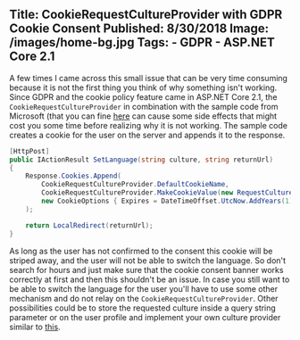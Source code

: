 Title: CookieRequestCultureProvider with GDPR Cookie Consent
Published: 8/30/2018
Image: /images/home-bg.jpg
Tags: 
    - GDPR
    - ASP.NET Core 2.1
---

A few times I came across this small issue that can be very time consuming because it is not the first thing you think of why something isn't working. Since GDPR and the cookie policy feature came in ASP.NET Core 2.1, the `CookieRequestCultureProvider` in combination with the sample code from Microsoft (that you can fine [here](https://docs.microsoft.com/en-us/aspnet/core/fundamentals/localization?view=aspnetcore-2.1#set-the-culture-programmatically) can cause some side effects that might cost you some time before realizing why it is not working. The sample code creates a cookie for the user on the server and appends it to the response. 

```cs
[HttpPost]
public IActionResult SetLanguage(string culture, string returnUrl)
{
    Response.Cookies.Append(
        CookieRequestCultureProvider.DefaultCookieName,
        CookieRequestCultureProvider.MakeCookieValue(new RequestCulture(culture)),
        new CookieOptions { Expires = DateTimeOffset.UtcNow.AddYears(1) }
    );

    return LocalRedirect(returnUrl);
}
```

As long as the user has not confirmed to the consent this cookie will be striped away, and the user will not be able to switch the language. So don't search for hours and just make sure that the cookie consent banner works correctly at first and then this shouldn't be an issue. In case you still want to be able to switch the language for the user you'll have to use some other mechanism and do not relay on the `CookieRequestCultureProvider`. Other possibilities could be to store the requested culture inside a query string parameter or on the user profile and implement your own culture provider similar to [this](https://ml-software.ch/blog/writing-a-custom-request-culture-provider).
